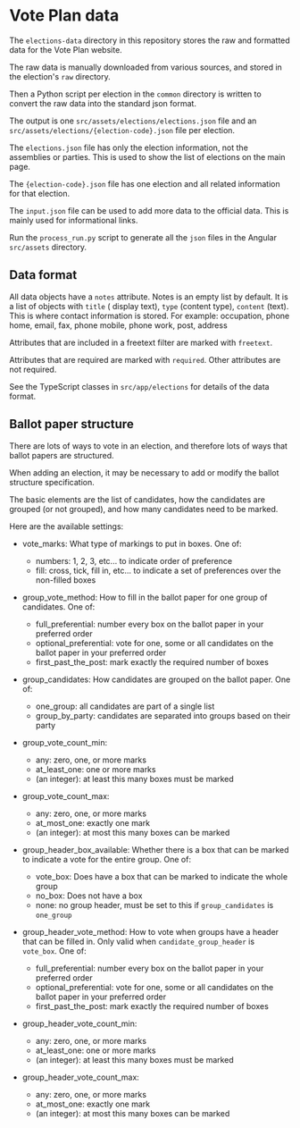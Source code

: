 # Vote Plan data

The `elections-data` directory in this repository stores the raw and formatted data for the Vote Plan website.

The raw data is manually downloaded from various sources, and stored in the election's `raw` directory.

Then a Python script per election in the `common` directory is written to convert the raw data into the standard json
format.

The output is one `src/assets/elections/elections.json` file and an `src/assets/elections/{election-code}.json` file per
election.

The `elections.json` file has only the election information, not the assemblies or parties. This is used to show the
list of elections on the main page.

The `{election-code}.json` file has one election and all related information for that election.

The `input.json` file can be used to add more data to the official data. This is mainly used for informational links.

Run the `process_run.py` script to generate all the `json` files in the Angular `src/assets` directory.

## Data format

All data objects have a `notes` attribute. Notes is an empty list by default. It is a list of objects with `title` (
display text), `type` (content type), `content` (text). This is where contact information is stored. For example:
occupation, phone home, email, fax, phone mobile, phone work, post, address

Attributes that are included in a freetext filter are marked with `freetext`.

Attributes that are required are marked with `required`. Other attributes are not required.

See the TypeScript classes in `src/app/elections` for details of the data format.

## Ballot paper structure

There are lots of ways to vote in an election, and therefore lots of ways that ballot papers are structured.

When adding an election, it may be necessary to add or modify the ballot structure specification.

The basic elements are the list of candidates, how the candidates are grouped (or not grouped), and how many candidates
need to be marked.

Here are the available settings:

- vote_marks: What type of markings to put in boxes. One of:
  - numbers: 1, 2, 3, etc... to indicate order of preference
  - fill: cross, tick, fill in, etc... to indicate a set of preferences over the non-filled boxes

- group_vote_method: How to fill in the ballot paper for one group of candidates. One of:
  - full_preferential: number every box on the ballot paper in your preferred order
  - optional_preferential: vote for one, some or all candidates on the ballot paper in your preferred order
  - first_past_the_post: mark exactly the required number of boxes

- group_candidates: How candidates are grouped on the ballot paper. One of:
  - one_group: all candidates are part of a single list
  - group_by_party: candidates are separated into groups based on their party

- group_vote_count_min:
  - any: zero, one, or more marks
  - at_least_one: one or more marks
  - (an integer): at least this many boxes must be marked

- group_vote_count_max:
  - any: zero, one, or more marks
  - at_most_one: exactly one mark
  - (an integer): at most this many boxes can be marked

- group_header_box_available: Whether there is a box that can be marked to indicate a vote for the entire group. One of:
  - vote_box: Does have a box that can be marked to indicate the whole group
  - no_box: Does not have a box
  - none: no group header, must be set to this if `group_candidates` is `one_group`

- group_header_vote_method: How to vote when groups have a header that can be filled in. Only valid
  when `candidate_group_header` is `vote_box`. One of:
  - full_preferential: number every box on the ballot paper in your preferred order
  - optional_preferential: vote for one, some or all candidates on the ballot paper in your preferred order
  - first_past_the_post: mark exactly the required number of boxes

- group_header_vote_count_min:
  - any: zero, one, or more marks
  - at_least_one: one or more marks
  - (an integer): at least this many boxes must be marked

- group_header_vote_count_max:
  - any: zero, one, or more marks
  - at_most_one: exactly one mark
  - (an integer): at most this many boxes can be marked
